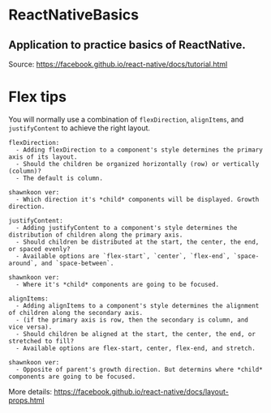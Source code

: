 # ReactNativeBasics

## Application to practice basics of ReactNative.

Source: https://facebook.github.io/react-native/docs/tutorial.html

# Flex tips

You will normally use a combination of `flexDirection`, `alignItems`, and `justifyContent` to achieve the right layout.

```
flexDirection:
  - Adding flexDirection to a component's style determines the primary axis of its layout.
  - Should the children be organized horizontally (row) or vertically (column)?
  - The default is column.

shawnkoon ver:
  - Which direction it's *child* components will be displayed. Growth direction.
```

```
justifyContent:
  - Adding justifyContent to a component's style determines the distribution of children along the primary axis.
  - Should children be distributed at the start, the center, the end, or spaced evenly?
  - Available options are `flex-start`, `center`, `flex-end`, `space-around`, and `space-between`.

shawnkoon ver:
  - Where it's *child* components are going to be focused.
```

```
alignItems:
  - Adding alignItems to a component's style determines the alignment of children along the secondary axis.
  - (if the primary axis is row, then the secondary is column, and vice versa).
  - Should children be aligned at the start, the center, the end, or stretched to fill?
  - Available options are flex-start, center, flex-end, and stretch.

shawnkoon ver:
  - Opposite of parent's growth direction. But determins where *child* components are going to be focused.
```

More details: https://facebook.github.io/react-native/docs/layout-props.html
